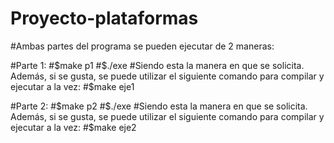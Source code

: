 # Proyecto-plataformas

#Ambas partes del programa se pueden ejecutar de 2 maneras:

#Parte 1: 
#$make p1
#$./exe
#Siendo esta la manera en que se solicita. Además, si se gusta, se puede utilizar el siguiente comando para compilar y ejecutar a la vez:
#$make eje1

#Parte 2: 
#$make p2
#$./exe
#Siendo esta la manera en que se solicita. Además, si se gusta, se puede utilizar el siguiente comando para compilar y ejecutar a la vez:
#$make eje2
